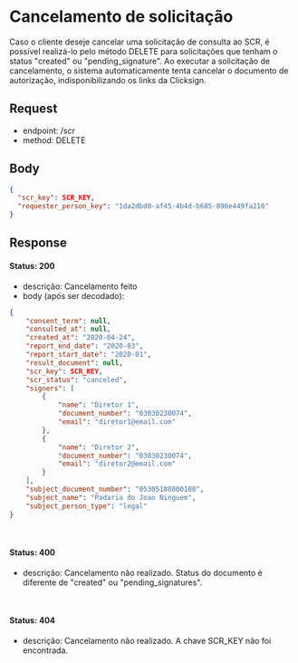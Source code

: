 # Cancelamento de solicitação

Caso o cliente deseje cancelar uma solicitação de consulta ao SCR, é possível realizá-lo pelo método DELETE
para solicitações que tenham o status "created" ou "pending_signature".
Ao executar a solicitação de cancelamento, o sistema automaticamente tenta cancelar o documento de autorização, indisponibilizando os links da Clicksign.

## Request

- endpoint: /scr
- method: DELETE

## Body

```json
{
  "scr_key": SCR_KEY,
  "requester_person_key": "1da2dbd0-af45-4b4d-b685-896e449fa216"
}
```

## Response

#### Status: 200
- descrição: Cancelamento feito
- body (após ser decodado): 
  
```json
{
    "consent_term": null,
    "consulted_at": null,
    "created_at": "2020-04-24",
    "report_end_date": "2020-03",
    "report_start_date": "2020-01",
    "result_document": null,
    "scr_key": SCR_KEY,
    "scr_status": "canceled",
    "signers": [
        {
            "name": "Diretor 1",
            "document_number": "03030230074",
            "email": "diretor1@email.com"
        },
        {
            "name": "Diretor 2",
            "document_number": "03030230074",
            "email": "diretor2@email.com"
        }
    ],
    "subject_document_number": "05305188000108",
    "subject_name": "Padaria do Joao Ninguem",
    "subject_person_type": "legal"
}
```
<br>

#### Status: 400

- descrição: Cancelamento não realizado. Status do documento é diferente de "created" ou "pending_signatures".

<br>

#### Status: 404

- descrição: Cancelamento não realizado. A chave SCR_KEY não foi encontrada.

<br>
 